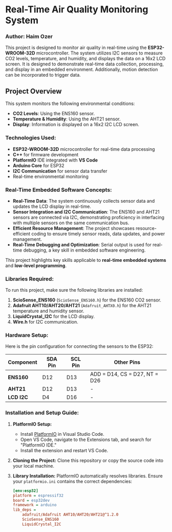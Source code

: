 # Real-Time Air Quality Monitoring System

### Author: Haim Ozer

This project is designed to monitor air quality in real-time using the **ESP32-WROOM-32D** microcontroller. The system utilizes I2C sensors to measure CO2 levels, temperature, and humidity, and displays the data on a 16x2 LCD screen. It is designed to demonstrate real-time data collection, processing, and display in an embedded environment. Additionally, motion detection can be incorporated to trigger data.

## Project Overview

This system monitors the following environmental conditions:
- **CO2 Levels**: Using the ENS160 sensor.
- **Temperature & Humidity**: Using the AHT21 sensor.
- **Display**: Information is displayed on a 16x2 I2C LCD screen.

### Technologies Used:
- **ESP32-WROOM-32D** microcontroller for real-time data processing
- **C++** for firmware development
- **PlatformIO** IDE integrated with **VS Code**
- **Arduino Core** for ESP32
- **I2C Communication** for sensor data transfer
- Real-time environmental monitoring

### Real-Time Embedded Software Concepts:
- **Real-Time Data**: The system continuously collects sensor data and updates the LCD display in real-time.
- **Sensor Integration and I2C Communication**: The ENS160 and AHT21 sensors are connected via I2C, demonstrating proficiency in interfacing with multiple sensors on the same communication bus.
- **Efficient Resource Management**: The project showcases resource-efficient coding to ensure timely sensor reads, data updates, and power management.
- **Real-Time Debugging and Optimization**: Serial output is used for real-time debugging, a key skill in embedded software engineering.

This project highlights key skills applicable to **real-time embedded systems** and **low-level programming**.

### Libraries Required:
To run this project, make sure the following libraries are installed:
1. **ScioSense_ENS160** (`ScioSense_ENS160.h`) for the ENS160 CO2 sensor.
2. **Adafruit AHT10/AHT20/AHT21** (`Adafruit_AHTX0.h`) for the AHT21 temperature and humidity sensor.
3. **LiquidCrystal_I2C** for the LCD display.
4. **Wire.h** for I2C communication.

### Hardware Setup:
Here is the pin configuration for connecting the sensors to the ESP32:

| Component    | SDA Pin | SCL Pin | Other Pins    |
|--------------|---------|---------|---------------|
| **ENS160**   | D12     | D13     | ADD = D14, CS = D27, NT = D26 |
| **AHT21**    | D12     | D13     | -             |
| **LCD I2C**  | D4      | D16     | -             |

### Installation and Setup Guide:

1. **PlatformIO Setup:**
   - Install [PlatformIO](https://platformio.org/install) in Visual Studio Code.
   - Open VS Code, navigate to the Extensions tab, and search for "PlatformIO IDE."
   - Install the extension and restart VS Code.
   
2. **Cloning the Project:**
   Clone this repository or copy the source code into your local machine.

3. **Library Installation:**
   PlatformIO automatically resolves libraries. Ensure your `platformio.ini` contains the correct dependencies:
   ```ini
   [env:esp32]
   platform = espressif32
   board = esp32dev
   framework = arduino
   lib_deps =
       adafruit/Adafruit AHT10/AHT20/AHT21@^1.2.0
       ScioSense_ENS160
       LiquidCrystal_I2C
